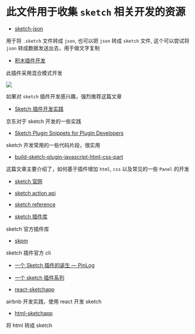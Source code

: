 # 此文件用于收集 `sketch` 相关开发的资源

+ [sketch-json](https://github.com/bukinoshita/sketch-json)

用于将 `.sketch` 文件转成 `json`, 也可以把 `json` 转成 `sketch` 文件, 这个可以尝试将 `json` 转成数据发送出去，用于做文字复制

+ [积木插件开发](https://zhuanlan.zhihu.com/p/142644167?utm_source=wechat_session&utm_medium=social&utm_oi=741363194710220800)

此插件采用混合模式开发

![](https://pic1.zhimg.com/80/v2-a33d9577ce97aca15a29ebea1017573c_720w.jpg)

如果对 `sketch` 插件开发感兴趣，强烈推荐这篇文章

+ [Sketch 插件开发实践](https://aotu.io/notes/2019/10/31/sketch-plugin/index.html)

京东对于 sketch 开发的一些实践

+ [Sketch Plugin Snippets for Plugin Developers](https://medium.com/sketch-app-sources/sketch-plugin-snippets-for-plugin-developers-e9e1d2ab6827#.a3xn6hth6)

sketch 开发常用的一些代码片段，很实用

+ [build-sketch-plugin-javascript-html-css-part](https://www.smashingmagazine.com/2019/07/build-sketch-plugin-javascript-html-css-part-1/)

这篇文章主要介绍了，如何基于插件增加 `html`, `css` 以及常见的一些 `Panel` 的开发

+ [sketch 官网](https://developer.sketch.com/plugins/publish-a-plugin)

+ [sketch action api](https://developer.sketch.com/reference/action/)

+ [sketch reference](https://developer.sketch.com/reference/api/#layer)

+ [sketch 插件库](https://github.com/sketchplugins/plugin-directory)

sketch 官方插件库

+ [skpm](https://github.com/skpm/skpm)

sketch 插件官方 cli

+ [一个 Sketch 插件的诞生 — PinLog](https://mp.weixin.qq.com/s/9jNfSdJkfLrc_7QwZLwSiw)

+ [一个 sketch 插件系列](https://medium.com/@marianomike/the-beginners-guide-to-writing-sketch-plugins-part-1-28a5e3f01c68)

+ [react-sketchapp](https://github.com/airbnb/react-sketchapp)

airbnb 开发实践，使用 react 开发 sketch

+ [html-sketchapp](https://github.com/html-sketchapp/html-sketchapp)

将 html 转成 sketch